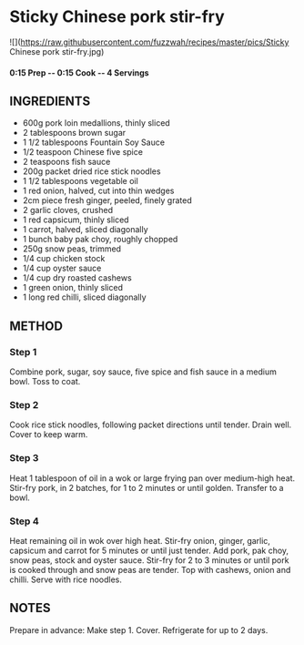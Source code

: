 # Sticky Chinese pork stir-fry
![](https://raw.githubusercontent.com/fuzzwah/recipes/master/pics/Sticky Chinese pork stir-fry.jpg)
#### 0:15 Prep -- 0:15 Cook -- 4 Servings
## INGREDIENTS
* 600g pork loin medallions, thinly sliced
* 2 tablespoons brown sugar
* 1 1/2 tablespoons Fountain Soy Sauce
* 1/2 teaspoon Chinese five spice
* 2 teaspoons fish sauce
* 200g packet dried rice stick noodles
* 1 1/2 tablespoons vegetable oil
* 1 red onion, halved, cut into thin wedges
* 2cm piece fresh ginger, peeled, finely grated
* 2 garlic cloves, crushed
* 1 red capsicum, thinly sliced
* 1 carrot, halved, sliced diagonally
* 1 bunch baby pak choy, roughly chopped
* 250g snow peas, trimmed
* 1/4 cup chicken stock
* 1/4 cup oyster sauce
* 1/4 cup dry roasted cashews
* 1 green onion, thinly sliced
* 1 long red chilli, sliced diagonally
## METHOD
### Step 1
Combine pork, sugar, soy sauce, five spice and fish sauce in a medium bowl. Toss to coat.
### Step 2
Cook rice stick noodles, following packet directions until tender. Drain well. Cover to keep warm.
### Step 3
Heat 1 tablespoon of oil in a wok or large frying pan over medium-high heat. Stir-fry pork, in 2 batches, for 1 to 2 minutes or until golden. Transfer to a bowl.
### Step 4
Heat remaining oil in wok over high heat. Stir-fry onion, ginger, garlic, capsicum and carrot for 5 minutes or until just tender. Add pork, pak choy, snow peas, stock and oyster sauce. Stir-fry for 2 to 3 minutes or until pork is cooked through and snow peas are tender. Top with cashews, onion and chilli. Serve with rice noodles.
## NOTES
Prepare in advance: Make step 1. Cover. Refrigerate for up to 2 days.

